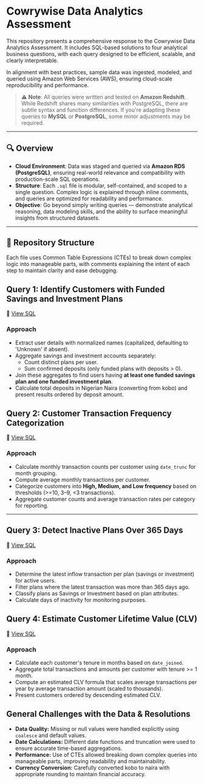 # Cowrywise Data Analytics Assessment

This repository presents a comprehensive response to the Cowrywise Data Analytics Assessment. It includes SQL-based solutions to four analytical business questions, with each query designed to be efficient, scalable, and clearly interpretable.

In alignment with best practices, sample data was ingested, modeled, and queried using Amazon Web Services (AWS), ensuring cloud-scale reproducibility and performance.

> ⚠️ **Note**: All queries were written and tested on **Amazon Redshift**. While Redshift shares many similarities with PostgreSQL, there are subtle syntax and function differences. If you're adapting these queries to **MySQL** or **PostgreSQL**, some minor adjustments may be required.

---

## 🔍 Overview

- **Cloud Environment**: Data was staged and queried via **Amazon RDS (PostgreSQL)**, ensuring real-world relevance and compatibility with production-scale SQL operations.
- **Structure**: Each `.sql` file is modular, self-contained, and scoped to a single question. Complex logic is explained through inline comments, and queries are optimized for readability and performance.
- **Objective**: Go beyond simply writing queries — demonstrate analytical reasoning, data modeling skills, and the ability to surface meaningful insights from structured datasets.

---

## 📁 Repository Structure

Each file uses Common Table Expressions (CTEs) to break down complex logic into manageable parts, with comments explaining the intent of each step to maintain clarity and ease debugging.


## Query 1: Identify Customers with Funded Savings and Investment Plans
📄 [View SQL](DataAnalytics-Assessment/assessment_question1.sql)

### Approach
- Extract user details with normalized names (capitalized, defaulting to 'Unknown' if absent).
- Aggregate savings and investment accounts separately:
  - Count distinct plans per user.
  - Sum confirmed deposits (only funded plans with deposits > 0).
- Join these aggregates to find users having **at least one funded savings plan and one funded investment plan**.
- Calculate total deposits in Nigerian Naira (converting from kobo) and present results ordered by deposit amount.


## Query 2: Customer Transaction Frequency Categorization
📄 [View SQL](DataAnalytics-Assessment/assessment_question2.sql)

### Approach
- Calculate monthly transaction counts per customer using `date_trunc` for month grouping.
- Compute average monthly transactions per customer.
- Categorize customers into **High, Medium, and Low frequency** based on thresholds (>=10, 3–9, <3 transactions).
- Aggregate customer counts and average transaction rates per category for reporting.

---

## Query 3: Detect Inactive Plans Over 365 Days
📄 [View SQL](DataAnalytics-Assessment/assessment_question3.sql)

### Approach
- Determine the latest inflow transaction per plan (savings or investment) for active users.
- Filter plans where the latest transaction was more than 365 days ago.
- Classify plans as Savings or Investment based on plan attributes.
- Calculate days of inactivity for monitoring purposes.


## Query 4: Estimate Customer Lifetime Value (CLV)
📄 [View SQL](DataAnalytics-Assessment/assessment_question4.sql)

### Approach
- Calculate each customer's tenure in months based on `date_joined`.
- Aggregate total transactions and amounts per customer with tenure >= 1 month.
- Compute an estimated CLV formula that scales average transactions per year by average transaction amount (scaled to thousands).
- Present customers ordered by descending estimated CLV.


## General Challenges with the Data & Resolutions

- **Data Quality:** Missing or null values were handled explicitly using `coalesce` and default values.
- **Date Calculations:** Different date functions and truncation were used to ensure accurate time-based aggregations.
- **Performance:** Use of CTEs allowed breaking down complex queries into manageable parts, improving readability and maintainability.
- **Currency Conversion:** Carefully converted kobo to naira with appropriate rounding to maintain financial accuracy.






